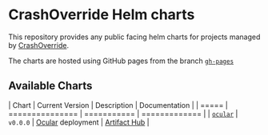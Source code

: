 # CrashOverride Helm charts

This repository provides any public facing helm charts for projects managed by [CrashOverride](https://crashoverride.com/).

The charts are hosted using GitHub pages from the branch [`gh-pages`](/crashappsec/helm-charts/tree/gh-pages)

## Available Charts

| Chart                      | Current Version | Description                             | Documentation    |
| =====                      | =============== | ===========                             | =============    |
| [`ocular`](/charts/ocular) | `v0.0.0`        | [Ocular](crashappsec/ocular) deployment | [Artifact Hub]() |


